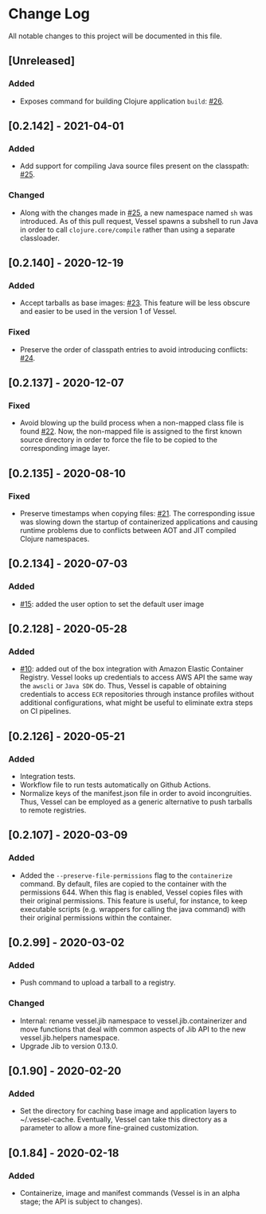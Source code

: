 # Change Log

All notable changes to this project will be documented in this file.

## [Unreleased]

### Added
- Exposes command for building Clojure application `build`: [#26](https://github.com/nubank/vessel/pull/26).

## [0.2.142] - 2021-04-01

### Added
- Add support for compiling Java source files present on the classpath: [#25](https://github.com/nubank/vessel/pull/25).

### Changed
- Along with the changes made in [#25](https://github.com/nubank/vessel/pull/25), a new namespace named `sh` was introduced. As of this pull request, Vessel spawns a subshell to run Java in order to call `clojure.core/compile` rather than using a separate classloader.

## [0.2.140] - 2020-12-19

### Added
- Accept tarballs as base images: [#23](https://github.com/nubank/vessel/pull/23). This feature will be less obscure and easier to be used in the version 1 of Vessel.

### Fixed
- Preserve the order of classpath entries to avoid introducing conflicts: [#24](https://github.com/nubank/vessel/pull/24).

## [0.2.137] - 2020-12-07

### Fixed
- Avoid blowing up the build process when a non-mapped class file is found [#22](https://github.com/nubank/vessel/pull/22). Now, the non-mapped file is assigned to the first known source directory in order to force the file to be copied to the corresponding image layer.

## [0.2.135] - 2020-08-10

### Fixed
- Preserve timestamps when copying files:
  [#21](https://github.com/nubank/vessel/pull/21). The corresponding issue was
  slowing down the startup of containerized applications and causing runtime
  problems due to conflicts between AOT and JIT compiled Clojure namespaces.

## [0.2.134] - 2020-07-03

### Added
- [#15](https://github.com/nubank/vessel/pull/15): added the user option
  to set the default user image

## [0.2.128] - 2020-05-28

### Added
- [#10](https://github.com/nubank/vessel/pull/10): added out of the box
  integration with Amazon Elastic Container Registry. Vessel looks up
  credentials to access AWS API the same way the `awscli` or `Java SDK`
  do. Thus, Vessel is capable of obtaining credentials to access `ECR`
  repositories through instance profiles without additional configurations, what
  might be useful to eliminate extra steps on CI pipelines.

## [0.2.126] - 2020-05-21

### Added
- Integration tests.
- Workflow file to run tests automatically on Github Actions.
- Normalize keys of the manifest.json file in order to avoid incongruities. Thus, Vessel can be employed  as a generic alternative to push tarballs to remote registries.

## [0.2.107] - 2020-03-09

### Added
- Added the `--preserve-file-permissions` flag to the `containerize` command. By
  default, files are copied to the container with the permissions 644. When this
  flag is enabled, Vessel copies files with their original permissions. This
  feature is useful, for instance, to keep executable scripts (e.g. wrappers for
  calling the java command) with their original permissions within the
  container.

## [0.2.99] - 2020-03-02

### Added
* Push command to upload a tarball to a registry.

### Changed
* Internal: rename vessel.jib namespace to vessel.jib.containerizer and move
functions that deal with common aspects of Jib API to the new
  vessel.jib.helpers namespace.
* Upgrade Jib to version 0.13.0.

## [0.1.90] - 2020-02-20

### Added
* Set the directory for caching base image and application layers to
  ~/.vessel-cache. Eventually, Vessel can take this directory as a parameter to
  allow a more fine-grained customization.

## [0.1.84] - 2020-02-18

### Added
* Containerize, image and manifest commands (Vessel is in an alpha stage; the
  API is subject to changes).

